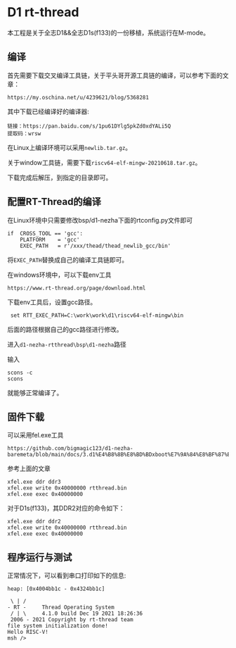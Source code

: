 # D1 rt-thread

本工程是关于全志D1&&全志D1s(f133)的一份移植，系统运行在M-mode。

## 编译

首先需要下载交叉编译工具链，关于平头哥开源工具链的编译，可以参考下面的文章：

```
https://my.oschina.net/u/4239621/blog/5368281
```

其中下载已经编译好的编译器:

```
链接：https://pan.baidu.com/s/1pu61DYlg5pkZd0xdYALi5Q 
提取码：wrsw 
```

在Linux上编译环境可以采用`newlib.tar.gz`。

关于window工具链，需要下载`riscv64-elf-mingw-20210618.tar.gz`。

下载完成后解压，到指定的目录即可。

## 配置RT-Thread的编译

在Linux环境中只需要修改bsp/d1-nezha下面的rtconfig.py文件即可

```
if  CROSS_TOOL == 'gcc':
    PLATFORM    = 'gcc'
    EXEC_PATH   = r'/xxx/thead/thead_newlib_gcc/bin'
```

将`EXEC_PATH`替换成自己的编译工具链即可。



在windows环境中，可以下载env工具

```
https://www.rt-thread.org/page/download.html
```

下载env工具后，设置gcc路径。

```
 set RTT_EXEC_PATH=C:\work\work\d1\riscv64-elf-mingw\bin
```

后面的路径根据自己的gcc路径进行修改。

进入`d1-nezha-rtthread\bsp\d1-nezha`路径

输入

```
scons -c
scons
```

就能够正常编译了。


## 固件下载

可以采用fel.exe工具

```
https://github.com/bigmagic123/d1-nezha-baremeta/blob/main/docs/3.d1%E4%B8%8B%E8%BD%BDxboot%E7%9A%84%E8%BF%87%E7%A8%8B.md
```

参考上面的文章

```
xfel.exe ddr ddr3
xfel.exe write 0x40000000 rtthread.bin
xfel.exe exec 0x40000000
```

对于D1s(f133)，其DDR2对应的命令如下：

```
xfel.exe ddr ddr2
xfel.exe write 0x40000000 rtthread.bin
xfel.exe exec 0x40000000
```
## 程序运行与测试

正常情况下，可以看到串口打印如下的信息:

```
heap: [0x4004bb1c - 0x4324bb1c]

 \ | /
- RT -     Thread Operating System
 / | \     4.1.0 build Dec 19 2021 18:26:36
 2006 - 2021 Copyright by rt-thread team
file system initialization done!
Hello RISC-V!
msh />
```